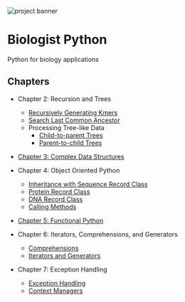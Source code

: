 ![project banner](https://project-banner.phamn23.repl.co/?title=Advanced%20Python%20with%20Biology&description=Python%20for%20biology%20applications&stack=python)

# Biologist Python
Python for biology applications  

## Chapters
* Chapter 2: Recursion and Trees
    * [Recursively Generating Kmers](/chapter-2/generate_kmers.py)
    * [Search Last Common Ancestor](/chapter-2/last_ancestor.py)
    * Processing Tree-like Data
        * [Child-to-parent Trees](/chapter-2/child_parent.py)
        * [Parent-to-child Trees](/chapter-2/parent_child.py)

* [Chapter 3: Complex Data Structures]((/chapter-3/data_structures.py))
    
* Chapter 4: Object Oriented Python
    * [Inheritance with Sequence Record Class](/chapter-4/SequenceRecord.py)
    * [Protein Record Class](/chapter-4/ProteinRecord.py)
    * [DNA Record Class](/chapter-4/DNARecord.py)
    * [Calling Methods](/chapter-4/object_oriented.py)

* [Chapter 5: Functional Python](/chapter-5/functional.py)

* Chapter 6: Iterators, Comprehensions, and Generators
    * [Comprehensions](/chapter-6/comprehensions.py)
    * [Iterators and Generators](/chapter-6/iterators.py)

* Chapter 7: Exception Handling
    * [Exception Handling](/chapter-7/exceptions.py)
    * [Context Managers](/chapter-7/context.py)